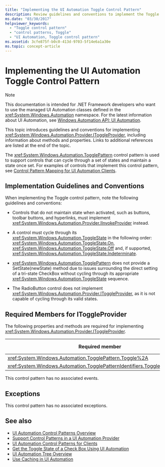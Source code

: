 ```yaml
---
title: "Implementing the UI Automation Toggle Control Pattern"
description: Review guidelines and conventions to implement the Toggle control pattern in UI Automation. Know required members for the IToggleProvider interface.
ms.date: "03/30/2017"
helpviewer_keywords:
  - "Toggle control pattern"
  - "control patterns, Toggle"
  - "UI Automation, Toggle control pattern"
ms.assetid: 3cfe875f-b0c0-413d-9703-5f14e6a1a30e
ms.topic: concept-article
---
```

# Implementing the UI Automation Toggle Control Pattern

> [!NOTE]
> This documentation is intended for .NET Framework developers who want to use the managed UI Automation classes defined in the <xref:System.Windows.Automation> namespace. For the latest information about UI Automation, see [Windows Automation API: UI Automation](/windows/win32/winauto/entry-uiauto-win32).

 This topic introduces guidelines and conventions for implementing <xref:System.Windows.Automation.Provider.IToggleProvider>, including information about methods and properties. Links to additional references are listed at the end of the topic.

 The <xref:System.Windows.Automation.TogglePattern> control pattern is used to support controls that can cycle through a set of states and maintain a state once set. For examples of controls that implement this control pattern, see [Control Pattern Mapping for UI Automation Clients](control-pattern-mapping-for-ui-automation-clients.md).

<a name="Implementation_Guidelines_and_Conventions"></a>

## Implementation Guidelines and Conventions

 When implementing the Toggle control pattern, note the following guidelines and conventions:

- Controls that do not maintain state when activated, such as buttons, toolbar buttons, and hyperlinks, must implement <xref:System.Windows.Automation.Provider.IInvokeProvider> instead.

- A control must cycle through its <xref:System.Windows.Automation.ToggleState> in the following order: <xref:System.Windows.Automation.ToggleState.On>, <xref:System.Windows.Automation.ToggleState.Off> and, if supported, <xref:System.Windows.Automation.ToggleState.Indeterminate>.

- <xref:System.Windows.Automation.TogglePattern> does not provide a SetState(newState) method due to issues surrounding the direct setting of a tri-state CheckBox without cycling through its appropriate <xref:System.Windows.Automation.ToggleState> sequence.

- The RadioButton control does not implement <xref:System.Windows.Automation.Provider.IToggleProvider>, as it is not capable of cycling through its valid states.

<a name="Required_Members_for_IToggleProvider"></a>

## Required Members for IToggleProvider

 The following properties and methods are required for implementing <xref:System.Windows.Automation.Provider.IToggleProvider>.

|Required member|Member type|Notes|
|---------------------|-----------------|-----------|
|<xref:System.Windows.Automation.TogglePattern.Toggle%2A>|Method|None|
|<xref:System.Windows.Automation.TogglePatternIdentifiers.ToggleStateProperty>|Property|None|

 This control pattern has no associated events.

<a name="Exceptions"></a>

## Exceptions

 This control pattern has no associated exceptions.

## See also

- [UI Automation Control Patterns Overview](ui-automation-control-patterns-overview.md)
- [Support Control Patterns in a UI Automation Provider](support-control-patterns-in-a-ui-automation-provider.md)
- [UI Automation Control Patterns for Clients](ui-automation-control-patterns-for-clients.md)
- [Get the Toggle State of a Check Box Using UI Automation](get-the-toggle-state-of-a-check-box-using-ui-automation.md)
- [UI Automation Tree Overview](ui-automation-tree-overview.md)
- [Use Caching in UI Automation](use-caching-in-ui-automation.md)
